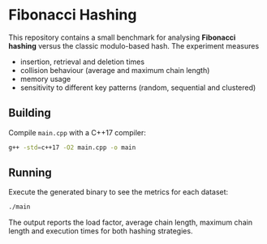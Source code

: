 # Fibonacci Hashing

This repository contains a small benchmark for analysing **Fibonacci hashing** versus the classic modulo-based hash. The experiment measures

- insertion, retrieval and deletion times
- collision behaviour (average and maximum chain length)
- memory usage
- sensitivity to different key patterns (random, sequential and clustered)

## Building

Compile `main.cpp` with a C++17 compiler:

```bash
g++ -std=c++17 -O2 main.cpp -o main
```

## Running

Execute the generated binary to see the metrics for each dataset:

```bash
./main
```

The output reports the load factor, average chain length, maximum chain length and execution times for both hashing strategies.
